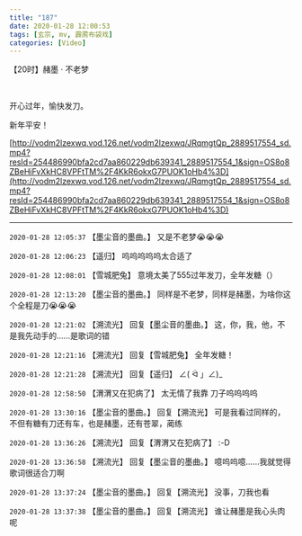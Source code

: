 ```yaml
---
title: "187"
date: 2020-01-28 12:00:53
tags: [玄宗, mv, 霹雳布袋戏]
categories: [Video]
---
```


<p>【20时】赭墨&nbsp;&middot;&nbsp;不老梦</p> 


<p><br /></p> 
<p>开心过年，愉快发刀。</p> 
<p>新年平安！</p>

[http://vodm2lzexwq.vod.126.net/vodm2lzexwq/JRqmgtQp_2889517554_sd.mp4?resId=254486990bfa2cd7aa860229db639341_2889517554_1&sign=OS8o8ZBeHiFvXkHC8VPFtTM%2F4KkR6okxG7PUOK1oHb4%3D](http://vodm2lzexwq.vod.126.net/vodm2lzexwq/JRqmgtQp_2889517554_sd.mp4?resId=254486990bfa2cd7aa860229db639341_2889517554_1&sign=OS8o8ZBeHiFvXkHC8VPFtTM%2F4KkR6okxG7PUOK1oHb4%3D)

<!-- more -->

---

`2020-01-28 12:05:37` 【墨尘音的墨曲。】 又是不老梦😭😭😭

`2020-01-28 12:06:23` 【遥归】 呜呜呜呜呜太合适了

`2020-01-28 12:08:01` 【雪城肥兔】 意境太美了555过年发刀，全年发糖（）

`2020-01-28 12:13:20` 【墨尘音的墨曲。】 同样是不老梦，同样是赭墨，为啥你这个全程是刀😭😭😭

`2020-01-28 12:21:02` 【溯流光】 回复【墨尘音的墨曲。】 这，你，我，他，不是我先动手的……是歌词的错

`2020-01-28 12:21:16` 【溯流光】 回复【雪城肥兔】 全年发糖！

`2020-01-28 12:21:28` 【溯流光】 回复【遥归】 ∠( ᐛ 」∠)\_

`2020-01-28 12:58:50` 【渭渭又在犯病了】 太无情了我靠 刀子呜呜呜呜

`2020-01-28 13:30:16` 【墨尘音的墨曲。】 回复【溯流光】 可是我看过同样的，不但有糖有刀还有车，也是赭墨，还有苍翠，蔺练

`2020-01-28 13:36:26` 【溯流光】 回复【渭渭又在犯病了】 :-D

`2020-01-28 13:36:58` 【溯流光】 回复【墨尘音的墨曲。】 噫呜呜噫……我就觉得歌词很适合刀啊

`2020-01-28 13:37:24` 【墨尘音的墨曲。】 回复【溯流光】 没事，刀我也看

`2020-01-28 13:37:38` 【墨尘音的墨曲。】 回复【溯流光】 谁让赭墨是我心头肉呢
